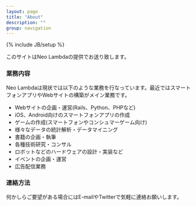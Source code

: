 ```yaml
---
layout: page
title: "About"
description: ""
group: navigation
---
```

{% include JB/setup %}

このサイトはNeo Lambdaの提供でお送り致します。

### 業務内容

Neo Lambdaは現状では以下のような業務を行なっています。最近ではスマートフォンアプリやWebサイトの構築がメイン業務です。

- Webサイトの企画・運営(Rails、Python、PHPなど)
- iOS、Android向けのスマートフォンアプリの作成
- ゲームの作成(スマートフォンやコンシュマーゲーム向け)
- 様々なデータの統計解析・データマイニング
- 書籍の企画・執筆
- 各種技術研究・コンサル
- ロボットなどのハードウェアの設計・実装など
- イベントの企画・運営
- 広告配信業務

### 連絡方法
何かしらご要望がある場合にはE-mailやTwitterで気軽に連絡お願いします。